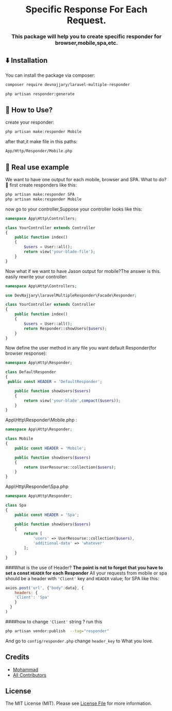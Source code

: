 <h1 align="center">
    Specific Response For Each Request.
</h1>


<h3 align="center">
This package will help you to create specific responder for browser,mobile,spa,etc.
</h3>



## <g-emoji class="g-emoji" alias="arrow_down" fallback-src="https://github.githubassets.com/images/icons/emoji/unicode/2b07.png">⬇️</g-emoji> Installation 

You can install the package via composer:

```bash
composer require devnajjary/laravel-multiple-responder
```

```bash
php artisan responder:generate
```


## <g-emoji class="g-emoji" alias="gem" fallback-src="https://github.githubassets.com/images/icons/emoji/unicode/1f48e.png">🤔</g-emoji> How to Use?

create your responder:
```bash
php artisan make:responder Mobile
```
after that,it make file in this paths:
```bash
App/Http/Responder/Mobile.php
```
## <g-emoji class="g-emoji" alias="gem" fallback-src="https://github.githubassets.com/images/icons/emoji/unicode/1f4dd.png">📝</g-emoji> Real use example
We want to have one output for each mobile, browser and SPA. What to do?<g-emoji class="g-emoji" alias="gem" fallback-src="https://github.githubassets.com/images/icons/emoji/unicode/1f48e.png">🤔</g-emoji>
first create responders like this:
```bash
php artisan make:responder SPA
php artisan make:responder Mobile
```
now go to your controller,Suppose your controller looks like this:
```php
namespace App\Http\Controllers;

class YourController extends Controller
{
    public function index()
    {
        $users = User::all();
        return view('your-blade-file');
    }
}
```
Now what if we want to have Jason output for mobile?The answer is this. easily
rewrite your controller:
```php
namespace App\Http\Controllers;

use DevNajjary\laravelMultipleResponder\Facade\Responder;

class YourController extends Controller
{
    public function index()
    {
        $users = User::all();
        return Responder::showUsers($users);
    }
}
```
Now define the user method in any file you want
default Responder(for browser response):
```php
namespace App\Http\Responder;

class DefaultResponder
{
 public const HEADER = 'DefaultResponder';

    public function showUsers($users)
    {
        return view('your-blade',compact($users));
    }
}
```
App\Http\Responder\Mobile.php :
```php
namespace App\Http\Responder;

class Mobile
{
    public const HEADER = 'Mobile';

    public function showUsers($users)
    {
        return UserResourse::collection($users);
    }
}
```
App\Http\Responder\Spa.php
```php
namespace App\Http\Responder;

class Spa
{
    public const HEADER = 'Spa';

    public function showUsers($users)
    {
        return [
            'users' => UserResourse::collection($users),
            'additional-data' => 'whatever'
        ];
    }
}
```
###What is the use of Header?
**The point is not to forget that you have to set a const `HEADER` for each Responder**
All your requests from mobile or spa should be a header with `'Client'` key and `HEADER` value;
for SPA like this:
```js
axios.post('url', {"body":data}, {
    headers: {
    'Client': 'Spa'
    }
  }
)
```

####how to change `'Client'` string ?
run this
```bash
php artisan vendor:publish  --tag="responder"
```
And go to `config/responder.php` change `header_key` to What you love.



## Credits

- [Mohammad](https://github.com/devNajjary)
- [All Contributors](../../contributors)

## License

The MIT License (MIT). Please see [License File](LICENSE.md) for more information.


